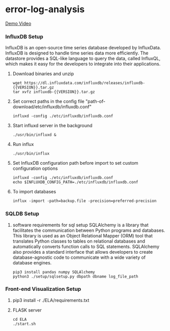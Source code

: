 # error-log-analysis
 
[Demo Video](https://youtu.be/D0Dz_D5oyRk)

### InfluxDB Setup

InfluxDB is an open-source time series database developed by InfluxData. InfluxDB is designed to
handle time series data more efficiently. The datastore provides a SQL-like language to query the data, called InfluxQL, which makes it easy for the developers to integrate into their applications.

1. Download binaries and unzip

    ```
    wget https://dl.influxdata.com/influxdb/releases/influxdb-{{VERSION}}.tar.gz
    tar xvfz influxdb-{{VERSION}}.tar.gz
    ```
    
2. Set correct paths in the config file "path-of-download/etc/influxdb/influxdb.conf"

    ```$xslt
    influxd -config ./etc/influxdb/influxdb.conf
    ```

3. Start influxd server in the background

    ```
    ./usr/bin/influxd &
    ```

4. Run influx
   ```
   ./usr/bin/influx
   ```
5. Set InfluxDB configuration path before import to set custom configuration options
    ```$xslt
    influxd -config ./etc/influxdb/influxdb.conf
    echo $INFLUXDB_CONFIG_PATH=./etc/influxdb/influxdb.conf
    ```
6. To import databases 
    ```
    influx -import -path=backup.file -precision=preferred-precision
    ```


### SQLDB Setup

1. software requirements for sql setup
SQLAlchemy is a library that facilitates the communication between Python programs and databases. This library is used as an Object Relational Mapper (ORM) tool that translates Python classes to tables on relational databases and automatically converts function calls to SQL statements. SQLAlchemy also provides a standard interface that allows developers to create database-agnostic code to communicate with a wide variety of database engines.
	```
	pip3 install pandas numpy SQLAlchemy
	python3 ./setup/sqlsetup.py dbpath dbname log_file_path
	```

### Front-end Visualization Setup

1. pip3 install -r ./ELA/requirements.txt


2. FLASK server
	```
	cd ELA
	./start.sh
	```


